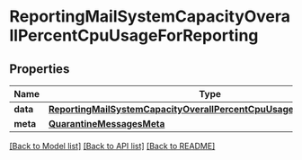 # ReportingMailSystemCapacityOverallPercentCpuUsageForReporting

## Properties
Name | Type | Description | Notes
------------ | ------------- | ------------- | -------------
**data** | [**ReportingMailSystemCapacityOverallPercentCpuUsageForReportingData**](ReportingMailSystemCapacityOverallPercentCpuUsageForReportingData.md) |  | [optional] 
**meta** | [**QuarantineMessagesMeta**](QuarantineMessagesMeta.md) |  | [optional] 

[[Back to Model list]](../README.md#documentation-for-models) [[Back to API list]](../README.md#documentation-for-api-endpoints) [[Back to README]](../README.md)

